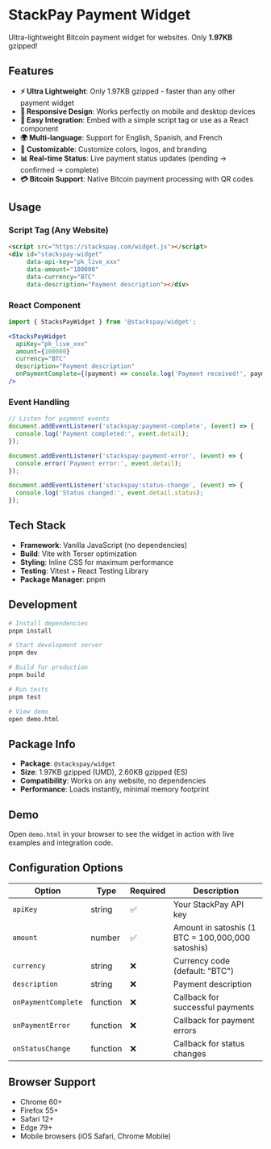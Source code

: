 # StackPay Payment Widget

Ultra-lightweight Bitcoin payment widget for websites. Only **1.97KB** gzipped!

## Features

- **⚡ Ultra Lightweight**: Only 1.97KB gzipped - faster than any other payment widget
- **📱 Responsive Design**: Works perfectly on mobile and desktop devices
- **🔗 Easy Integration**: Embed with a simple script tag or use as a React component
- **🌍 Multi-language**: Support for English, Spanish, and French
- **🎨 Customizable**: Customize colors, logos, and branding
- **📊 Real-time Status**: Live payment status updates (pending → confirmed → complete)
- **💳 Bitcoin Support**: Native Bitcoin payment processing with QR codes

## Usage

### Script Tag (Any Website)
```html
<script src="https://stackspay.com/widget.js"></script>
<div id="stackspay-widget" 
     data-api-key="pk_live_xxx"
     data-amount="100000"
     data-currency="BTC"
     data-description="Payment description"></div>
```

### React Component
```jsx
import { StacksPayWidget } from '@stackspay/widget';

<StacksPayWidget
  apiKey="pk_live_xxx"
  amount={100000}
  currency="BTC"
  description="Payment description"
  onPaymentComplete={(payment) => console.log('Payment received!', payment)}
/>
```

### Event Handling
```javascript
// Listen for payment events
document.addEventListener('stackspay:payment-complete', (event) => {
  console.log('Payment completed:', event.detail);
});

document.addEventListener('stackspay:payment-error', (event) => {
  console.error('Payment error:', event.detail);
});

document.addEventListener('stackspay:status-change', (event) => {
  console.log('Status changed:', event.detail.status);
});
```

## Tech Stack

- **Framework**: Vanilla JavaScript (no dependencies)
- **Build**: Vite with Terser optimization
- **Styling**: Inline CSS for maximum performance
- **Testing**: Vitest + React Testing Library
- **Package Manager**: pnpm

## Development

```bash
# Install dependencies
pnpm install

# Start development server
pnpm dev

# Build for production
pnpm build

# Run tests
pnpm test

# View demo
open demo.html
```

## Package Info

- **Package**: `@stackspay/widget`
- **Size**: 1.97KB gzipped (UMD), 2.60KB gzipped (ES)
- **Compatibility**: Works on any website, no dependencies
- **Performance**: Loads instantly, minimal memory footprint

## Demo

Open `demo.html` in your browser to see the widget in action with live examples and integration code.

## Configuration Options

| Option | Type | Required | Description |
|--------|------|----------|-------------|
| `apiKey` | string | ✅ | Your StackPay API key |
| `amount` | number | ✅ | Amount in satoshis (1 BTC = 100,000,000 satoshis) |
| `currency` | string | ❌ | Currency code (default: "BTC") |
| `description` | string | ❌ | Payment description |
| `onPaymentComplete` | function | ❌ | Callback for successful payments |
| `onPaymentError` | function | ❌ | Callback for payment errors |
| `onStatusChange` | function | ❌ | Callback for status changes |

## Browser Support

- Chrome 60+
- Firefox 55+
- Safari 12+
- Edge 79+
- Mobile browsers (iOS Safari, Chrome Mobile)
